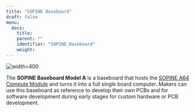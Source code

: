```yaml
---
title: "SOPINE Baseboard"
draft: false
menu:
  docs:
    title:
    parent: ""
    identifier: "SOPINE_Baseboard"
    weight: 
---
```


![width=400](/documentation/images/SOPINE_Baseboard_front.jpg)

The **SOPINE Baseboard Model A** is a baseboard that hosts the [SOPINE A64 Compute Module](/documentation/SOPINE) and turns it into a full single board computer. Makers can use this baseboard as reference to develop their own PCBs and for software development during early stages for custom hardware or PCB development.
